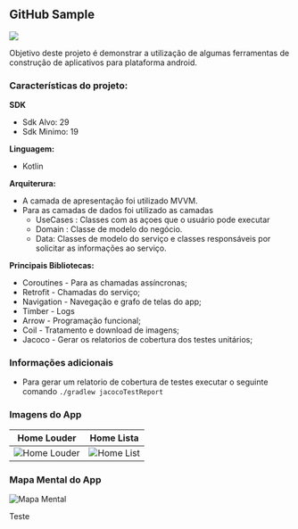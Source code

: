 ## GitHub Sample

![](https://github.com/roger8b/GitHubSample/workflows/Android%20CI/badge.svg)

 Objetivo deste projeto é demonstrar a utilização de algumas ferramentas de construção de aplicativos para plataforma android.

### Características do projeto:

**SDK**
- Sdk Alvo: 29
- Sdk Minimo: 19

**Linguagem:** 
- Kotlin

**Arquiterura:** 

- A camada de apresentação foi utilizado MVVM.
- Para as camadas de dados foi utilizado as camadas
	- UseCases : Classes com as açoes que o usuário pode executar
	- Domain : Classe de modelo do negócio.
	- Data: Classes de modelo do serviço e classes responsáveis por solicitar as informações ao serviço.

**Principais Bibliotecas:**

- Coroutines - Para as chamadas assíncronas;
- Retrofit - Chamadas do serviço;
- Navigation - Navegação e grafo de telas do app;
- Timber - Logs
- Arrow - Programação funcional;
- Coil - Tratamento e download de imagens;
- Jacoco - Gerar os relatorios de cobertura dos testes unitários;

### Informações adicionais
- Para gerar um relatorio de cobertura de testes executar o seguinte comando
``` ./gradlew jacocoTestReport ```

### Imagens do App

| Home Louder | Home Lista |
|-------------|------------|
|![Home Louder](https://github.com/roger8b/GitHubSample/blob/develop/readme_assets/home_louder.png)|![Home List](https://github.com/roger8b/GitHubSample/blob/develop/readme_assets/home_list.png)|

### Mapa Mental do App
![Mapa Mental](https://github.com/roger8b/GitHubSample/blob/develop/readme_assets/map_v1.png)

Teste

 

 

 

 

 
